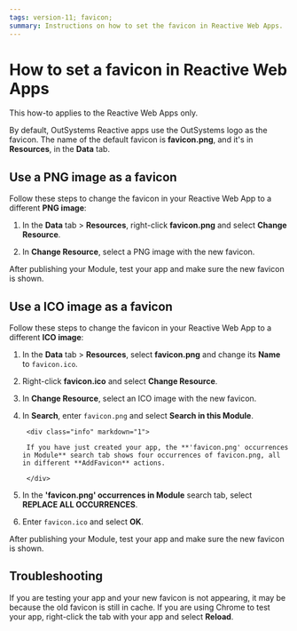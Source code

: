 ```yaml
---
tags: version-11; favicon;
summary: Instructions on how to set the favicon in Reactive Web Apps.
---
```


# How to set a favicon in Reactive Web Apps

<div class="info" markdown="1">

This how-to applies to the Reactive Web Apps only.

</div>

By default, OutSystems Reactive apps use the OutSystems logo as the favicon. The name of the default favicon is **favicon.png**, and it's in **Resources**, in the **Data** tab.

## Use a PNG image as a favicon

Follow these steps to change the favicon in your Reactive Web App to a different **PNG image**:

1. In the **Data** tab > **Resources**, right-click **favicon.png** and select **Change Resource**.

1. In **Change Resource**, select a PNG image with the new favicon.

After publishing your Module, test your app and make sure the new favicon is shown.

## Use a ICO image as a favicon

Follow these steps to change the favicon in your Reactive Web App to a different **ICO image**:

1. In the **Data** tab > **Resources**, select **favicon.png** and change its **Name** to `favicon.ico`.

1. Right-click **favicon.ico** and select **Change Resource**.

1. In **Change Resource**, select an ICO image with the new favicon.

1. In **Search**, enter `favicon.png` and select **Search in this Module**.

        <div class="info" markdown="1"> 

        If you have just created your app, the **'favicon.png' occurrences in Module** search tab shows four occurrences of favicon.png, all in different **AddFavicon** actions.

        </div>

1. In the **'favicon.png' occurrences in Module** search tab, select **REPLACE ALL OCCURRENCES**.

1. Enter `favicon.ico` and select **OK**.

After publishing your Module, test your app and make sure the new favicon is shown.

## Troubleshooting

If you are testing your app and your new favicon is not appearing, it may be because the old favicon is still in cache. If you are using Chrome to test your app, right-click the tab with your app and select **Reload**. 
